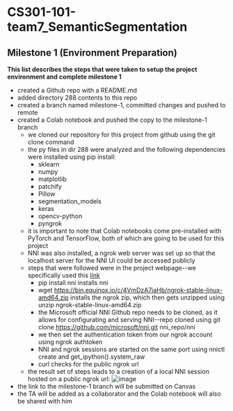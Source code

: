 # CS301-101-team7_SemanticSegmentation

## Milestone 1 (Environment Preparation)
**This list describes the steps that were taken to setup the project environment and complete milestone 1**
- created a Github repo with a README.md
- added directory 288 contents to this repo
- created a branch named milestone-1, committed changes and pushed to remote
- created a Colab notebook and pushed the copy to the milestone-1 branch
  - we cloned our repository for this project from github using the git clone command
  - the py files in dir 288 were analyzed and the following dependencies were installed using pip install:
    - sklearn
    - numpy
    - matplotlib
    - patchify
    - Pillow
    - segmentation_models
    - keras
    - opencv-python
    - pyngrok
  - it is important to note that Colab notebooks come pre-installed with PyTorch and TensorFlow, both of which are going to be used for this project
  - NNI was also installed, a ngrok web server was set up so that the localhost server for the NNI UI could be accessed publicly
  - steps that were followed were in the project webpage--we specifically used this [link](https://nni.readthedocs.io/en/stable/sharings/nni_colab_support.html)
    - pip install nni installs nni
    - wget https://bin.equinox.io/c/4VmDzA7iaHb/ngrok-stable-linux-amd64.zip installs the ngrok zip, which then gets unzipped using unzip ngrok-stable-linux-amd64.zip
    - the Microsoft official NNI Github repo needs to be cloned, as it allows for configurating and serving NNI--repo cloned using git clone https://github.com/microsoft/nni.git nni_repo/nni
    - we then set the authentication token from our ngrok account using ngrok authtoken
    - NNI and ngrok sessions are started on the same port using nnictl create and get_ipython().system_raw
    - curl checks for the public ngrok url
  - the result set of steps leads to a creation of a local NNI session hosted on a public ngrok url: ![image](https://user-images.githubusercontent.com/98120760/198899088-86520d40-4173-4505-bd5d-60715131da17.png)
- the link to the milestone-1 branch will be submitted on Canvas
- the TA will be added as a collaborator and the Colab notebook will also be shared with him
